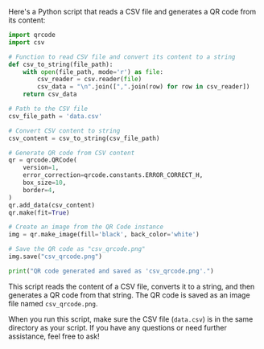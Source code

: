 Here's a Python script that reads a CSV file and generates a QR code from its content:

```python
import qrcode
import csv

# Function to read CSV file and convert its content to a string
def csv_to_string(file_path):
    with open(file_path, mode='r') as file:
        csv_reader = csv.reader(file)
        csv_data = "\n".join([",".join(row) for row in csv_reader])
    return csv_data

# Path to the CSV file
csv_file_path = 'data.csv'

# Convert CSV content to string
csv_content = csv_to_string(csv_file_path)

# Generate QR code from CSV content
qr = qrcode.QRCode(
    version=1,
    error_correction=qrcode.constants.ERROR_CORRECT_H,
    box_size=10,
    border=4,
)
qr.add_data(csv_content)
qr.make(fit=True)

# Create an image from the QR Code instance
img = qr.make_image(fill='black', back_color='white')

# Save the QR code as "csv_qrcode.png"
img.save("csv_qrcode.png")

print("QR code generated and saved as 'csv_qrcode.png'.")
```

This script reads the content of a CSV file, converts it to a string, and then generates a QR code from that string. The QR code is saved as an image file named `csv_qrcode.png`.

When you run this script, make sure the CSV file (`data.csv`) is in the same directory as your script. If you have any questions or need further assistance, feel free to ask!
